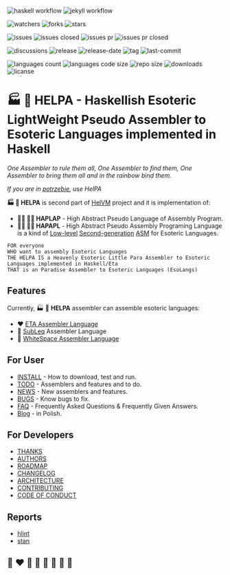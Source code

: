 ![haskell workflow](https://github.com/helvm/helpa/actions/workflows/haskell.yml/badge.svg)
![jekyll workflow](https://github.com/helvm/helpa/actions/workflows/jekyll.yml/badge.svg)

![watchers](https://img.shields.io/github/watchers/helvm/helpa?style=social)
![forks](https://img.shields.io/github/forks/helvm/helpa?style=social)
![stars](https://img.shields.io/github/stars/helvm/helpa?style=social)

![issues](https://img.shields.io/github/issues/helvm/helpa)
![issues closed](https://img.shields.io/github/issues-closed/helvm/helpa)
![issues pr](https://img.shields.io/github/issues-pr/helvm/helpa)
![issues pr closed](https://img.shields.io/github/issues-pr-closed/helvm/helpa)

![discussions](https://img.shields.io/github/discussions/helvm/helpa)
![release](https://img.shields.io/github/v/release/helvm/helpa)
![release-date](https://img.shields.io/github/release-date/helvm/helpa)
![tag](https://img.shields.io/github/v/tag/helvm/helpa)
![last-commit](https://img.shields.io/github/last-commit/helvm/helpa)

![languages count](https://img.shields.io/github/languages/count/helvm/helpa)
![languages code size](https://img.shields.io/github/languages/code-size/helvm/helpa)
![repo size](https://img.shields.io/github/repo-size/helvm/helpa)
![downloads](https://img.shields.io/github/downloads/helvm/helpa/total)
![licanse](https://img.shields.io/github/license/helvm/helpa)

# 🏭 🌾 HELPA - Haskellish Esoteric LightWeight Pseudo Assembler to Esoteric Languages implemented in Haskell

*One Assembler to rule them all, One Assembler to find them, One Assembler to bring them all and in the rainbow bind them.*

*If you are in [potrzebie](https://en.wikipedia.org/wiki/Potrzebie), use HelPA*

**🏭 🌾 HELPA** is second part of [HelVM](http://helvm.github.io/) project and it is implementation of:
* **🧑‍🏭 🧑‍🌾 HAPLAP** - High Abstract Pseudo Language of Assembly Program.
* **🧑‍🏭 🧑‍🌾 HAPAPL** - High Abstract Pseudo Assembly Programing Language is a kind of [Low-level] [Second-generation] [ASM] for Esoteric Languages.

```
FOR everyone
WHO want to assembly Esoteric Languages
THE HELPA IS a Heavenly Esoteric Little Para Assembler to Esoteric Languages implemented in Haskell/Eta
THAT is an Paradise Assembler to Esoteric Languages (EsoLangs)
```

## Features
Currently, 🏭 🌾 **HELPA** assembler can assemble esoteric languages:
* ❤️ [ETA Assembler Language](http://www.miketaylor.org.uk/tech/eta/doc/easman.html)
* 💙 [SubLeq](http://mazonka.com/subleq/) Assembler Language
* 🤍 [WhiteSpace Assembler Language](https://helvm.github.io/wsa/intro.html)

[comment]: <> (* 🌈 BrainFuck Assembler Language)
[comment]: <> (* 💛 Malbolge Assembler Language)
[comment]: <> (* 💚 Piet Assembler Language)
[comment]: <> (* 🖤 WMachine Assembler Language)

## For User
* [INSTALL](INSTALL.md) - How to download, test and run.
* [TODO](TODO.md) - Assemblers and features and to do.
* [NEWS](NEWS.md) - New assemblers and features.
* [BUGS](BUGS.md) - Know bugs to fix.
* [FAQ](FAQ.md) -  Frequently Asked Questions & Frequently Given Answers.
* [Blog](https://writeonly.github.io/projects/helpa) - in Polish.

## For Developers

* [THANKS](THANKS.md)
* [AUTHORS](AUTHORS.md)
* [ROADMAP](ROADMAP.md)
* [CHANGELOG](CHANGELOG.md)
* [ARCHITECTURE](ARCHITECTURE.md)
* [CONTRIBUTING](CONTRIBUTING.md)
* [CODE OF CONDUCT](CODE_OF_CONDUCT.md)

## Reports
* [hlint](reports/hlint.html)
* [stan](reports/stan.html)

## 🌈 ❤️ 💛 💚 💙 🤍 🖤 🦄

[Low-level]:         https://en.wikipedia.org/wiki/Low-level_programming_language
[Second-generation]: https://en.wikipedia.org/wiki/Second-generation_programming_language
[ASM]:               https://en.wikipedia.org/wiki/Assembly_language
